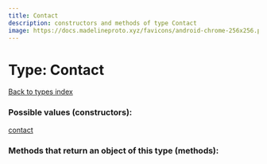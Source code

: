 ```yaml
---
title: Contact
description: constructors and methods of type Contact
image: https://docs.madelineproto.xyz/favicons/android-chrome-256x256.png
---
```

# Type: Contact  
[Back to types index](index.md)



### Possible values (constructors):

[contact](../constructors/contact.md)  



### Methods that return an object of this type (methods):



